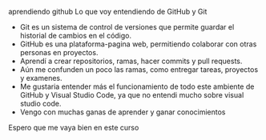 aprendiendo github
Lo que voy entendiendo de GitHub y Git 
- Git es un sistema de control de versiones que permite guardar el historial de cambios en el código.
- GitHub es una plataforma-pagina web, permitiendo colaborar con otras personas en proyectos.
- Aprendí a crear repositorios, ramas, hacer commits y pull requests.
- Aún me confunden un poco las ramas, como entregar tareas, proyectos y examenes.
- Me gustaria entender más el funcionamiento de todo este ambiente de GitHub y Visual Studio Code, ya que no entendi mucho sobre visual studio code.
- Vengo con muchas ganas de aprender y ganar conocimientos 

Espero que me vaya bien en este curso

